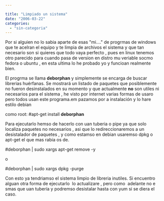 ```yaml
---

title: "Limpiado un sistema"
date: "2006-03-22"
categories: 
  - "sin-categoria"
---
```


Por si alguien no lo sabia aparte de esas "mi...." de progrmas de windows que te acelran el equipo y te limpia de archivos el sistema y que tan necesario son si quieres que todo vaya perfecto , pues en linux tenemos otro parecido para cuando pasa de version en distro mu veriable socmo fedora o ubuntu , en esta ultima lo he probado yo y funcioan realmente bien.

El progrma se llama **deborphan** y simplemente se encarga de buscar librerias huérfanas. Se mostrará un listado de paquetes que posiblemente no fueron desinstalados en su momento y que actualmente **no** son utiles ni necesarios para el sistema , he visto por internet varias formas de usaro pero todos usan este programa.em pazamos por a instalación y lo hare estilo debian

como root: #apt-get install **deborphan**

Para ejecutarlo hemso de hacerlo con uan tuberia o pipe ya que solo localiza paquetes no necesarios , asi que lo redireccionaremos a un desistalador de paquetes , y como estamso en debian usaremso dpkg o apt-get el que mas rabia os de.

#deborphan | sudo xargs apt-get remove -y

o

#deborphan | sudo xargs dpkg -purge

Con esto ya tendriamso el sistema limpio de libreria inutiles. Si encuentro alguan otra forma de ejecutarlo  lo actualizare , pero como  adelante no e smas que uan tubería y podremso desistalar hasta con yum si se diera el caso.

